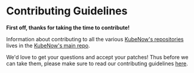 # Contributing Guidelines

**First off, thanks for taking the time to contribute!**

Information about contributing to all the various [KubeNow's repositories](https://github.com/kubenow) lives in the [KubeNow's main repo](https://github.com/kubenow/KubeNow).

We'd love to get your questions and accept your patches! Thus before we can take them, please make sure to read our contributing guidelines [here](https://github.com/kubenow/KubeNow/blob/master/CONTRIBUTING.md).
